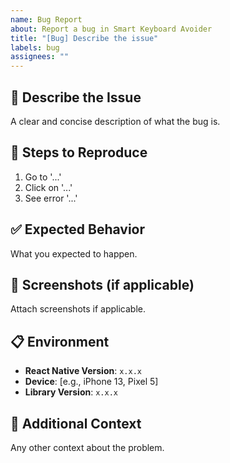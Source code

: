 ```yaml
---
name: Bug Report
about: Report a bug in Smart Keyboard Avoider
title: "[Bug] Describe the issue"
labels: bug
assignees: ""
---
```


## 🐞 Describe the Issue

A clear and concise description of what the bug is.

## 🔄 Steps to Reproduce

1. Go to '...'
2. Click on '...'
3. See error '...'

## ✅ Expected Behavior

What you expected to happen.

## 📸 Screenshots (if applicable)

Attach screenshots if applicable.

## 📋 Environment

- **React Native Version**: `x.x.x`
- **Device**: [e.g., iPhone 13, Pixel 5]
- **Library Version**: `x.x.x`

## 📌 Additional Context

Any other context about the problem.
